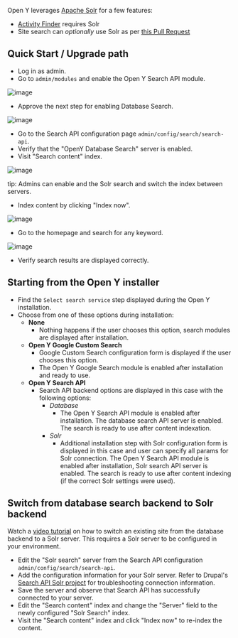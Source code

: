Open Y leverages [Apache Solr](https://solr.apache.org/) for a few features:

- [Activity Finder](https://github.com/ymcatwincities/openy_activity_finder/wiki) requires Solr
- Site search can _optionally_ use Solr as per [this Pull Request](https://github.com/ymcatwincities/openy/pull/1967)

## Quick Start / Upgrade path

- Log in as admin.
- Go to `admin/modules` and enable the Open Y Search API module.

![image](https://user-images.githubusercontent.com/563412/142628630-b412aa4b-8f2b-42f6-ba06-c5bb6a78469c.png)

- Approve the next step for enabling Database Search.

![image](https://user-images.githubusercontent.com/563412/142628735-6aa409bd-5ff5-4305-a0f0-7f6bc96d0740.png)

- Go to the Search API configuration page `admin/config/search/search-api`.
- Verify that the "OpenY Database Search" server is enabled.
- Visit "Search content" index.

![image](https://user-images.githubusercontent.com/563412/142629065-e13c8bb4-cad8-436f-93c6-30fa6ac6fdf7.png)

tip: Admins can enable and the Solr search and switch the index between servers.

- Index content by clicking "Index now".

![image](https://user-images.githubusercontent.com/563412/142629227-8607eeca-4022-47c4-b5fd-6e38ccfb7bab.png)

- Go to the homepage and search for any keyword.

![image](https://user-images.githubusercontent.com/563412/142629467-e275b536-2505-4ddf-8d78-7c6f4ae0e716.png)

- Verify search results are displayed correctly.

## Starting from the Open Y installer

- Find the `Select search service` step displayed during the Open Y installation.
- Choose from one of these options during installation:
  - **None**
    - Nothing happens if the user chooses this option, search modules are displayed after installation.
  - **Open Y Google Custom Search**
    - Google Custom Search configuration form is displayed if the user chooses this option.
    - The Open Y Google Search module is enabled after installation and ready to use.
  - **Open Y Search API**
    - Search API backend options are displayed in this case with the following options:
      - _Database_
        - The Open Y Search API module is enabled after installation. The database search API server is enabled. The search is ready to use after content indexation.
      - _Solr_
        - Additional installation step with Solr configuration form is displayed in this case and user can specify all params for Solr connection. The Open Y Search API module is enabled after installation, Solr search API server is enabled. The search is ready to use after content indexing (if the correct Solr settings were used).

## Switch from database search backend to Solr backend

Watch a [video tutorial](https://youtu.be/-Sq3uZb5K_U) on how to switch an existing site from the database backend to a Solr server. This requires a Solr server to be configured in your environment.

- Edit the "Solr search" server from the Search API configuration `admin/config/search/search-api`.
- Add the configuration information for your Solr server. Refer to Drupal's [Search API Solr project](https://www.drupal.org/project/search_api_solr) for troubleshooting connection information.
- Save the server and observe that Search API has successfully connected to your server.
- Edit the "Search content" index and change the "Server" field to the newly configured "Solr Search" index.
- Visit the "Search content" index and click "Index now" to re-index the content.
